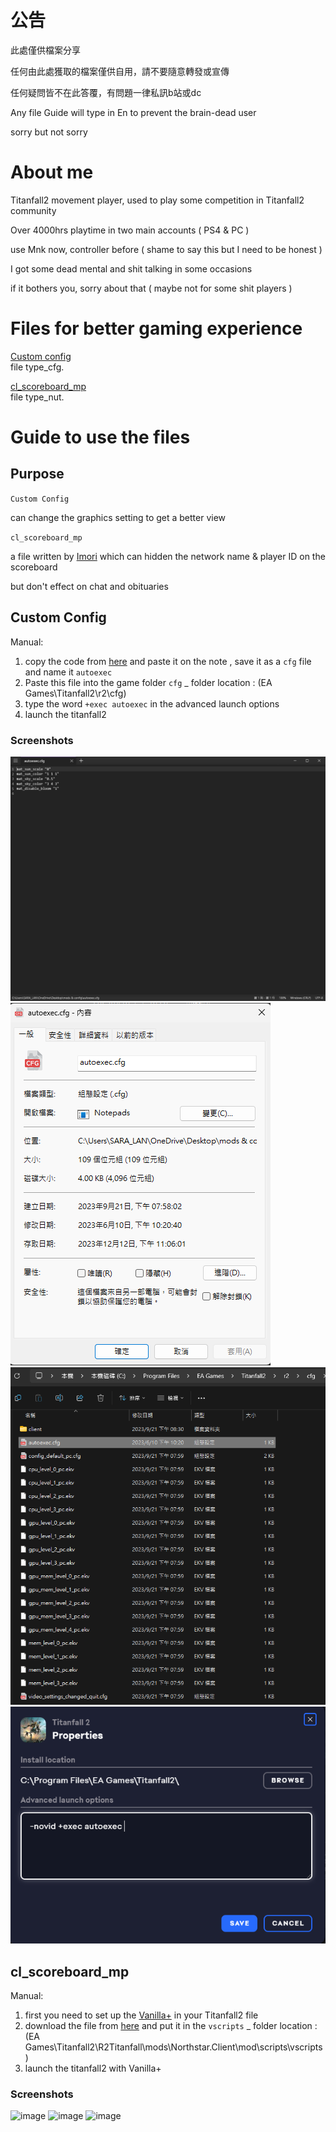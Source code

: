 # 公告

此處僅供檔案分享

任何由此處獲取的檔案僅供自用，請不要隨意轉發或宣傳

任何疑問皆不在此答覆，有問題一律私訊b站或dc

Any file Guide will type in En to prevent the brain-dead user

sorry but not sorry

# About me

Titanfall2 movement player, used to play some competition in Titanfall2 community

Over 4000hrs playtime in two main accounts ( PS4 & PC )

use Mnk now, controller before ( shame to say this but I need to be honest )

I got some dead mental and shit talking in some occasions 

if it bothers you, sorry about that ( maybe not for some shit players )

# Files for better gaming experience

[Custom config](https://github.com/zinklan/secret-spot/blob/main/CODES/config)  
file type_cfg.

[cl_scoreboard_mp](https://github.com/zinklan/secret-spot/blob/main/CODES/cl_scoreboard_mp)  
file type_nut.

# Guide to use the files

## Purpose

`Custom Config` 

can change the graphics setting to get a better view

`cl_scoreboard_mp` 

a file written by [Imori](https://twitter.com/Fall_Imori) which can hidden the network name & player ID on the scoreboard

but don't effect on chat and obituaries


## Custom Config
 
 Manual:
  1) copy the code from [here](https://github.com/zinklan/secret-spot/blob/main/CODES/config) and paste it on the note
     , save it as a `cfg` file and name it `autoexec`
  2) Paste this file into the game folder `cfg`  _   folder location : (EA Games\Titanfall2\r2\cfg)
  3) type the word `+exec autoexec` in the advanced launch options
  4) launch the titanfall2
### Screenshots
![image](https://github.com/zinklan/secret-spot/blob/main/IMAGES/image1.png)
![image](https://github.com/zinklan/secret-spot/blob/main/IMAGES/image2.png)
![image](https://github.com/zinklan/secret-spot/blob/main/IMAGES/image3.png)
![image](https://github.com/zinklan/secret-spot/blob/main/IMAGES/image4.png)
## cl_scoreboard_mp

 Manual:
  1) first you need to set up the [Vanilla+](https://northstar.thunderstore.io/package/NanohmProtogen/VanillaPlus/) in your Titanfall2 file 
  2) download the file from [here](https://mega.nz/folder/o7ZH3ILa#yeARlpa6qNQYNGFpnSklcQ) and put it in the `vscripts` _   folder location : (EA Games\Titanfall2\R2Titanfall\mods\Northstar.Client\mod\scripts\vscripts)
  3) launch the titanfall2 with Vanilla+
### Screenshots
![image]()
![image]()
![image]()

